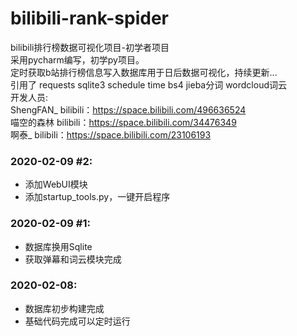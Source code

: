 # bilibili-rank-spider
bilibili排行榜数据可视化项目-初学者项目  
采用pycharm编写，初学py项目。  
定时获取b站排行榜信息写入数据库用于日后数据可视化，持续更新...  
引用了 requests sqlite3 schedule time bs4 jieba分词 wordcloud词云  
开发人员:  
ShengFAN_ bilibili：https://space.bilibili.com/496636524  
喵空的森林 bilibili：https://space.bilibili.com/34476349  
啊泰_ bilibili：https://space.bilibili.com/23106193  

### 2020-02-09 #2:
 - 添加WebUI模块
 - 添加startup_tools.py，一键开启程序


### 2020-02-09 #1:  
 - 数据库换用Sqlite  
 - 获取弹幕和词云模块完成  


### 2020-02-08:  
 - 数据库初步构建完成   
 - 基础代码完成可以定时运行  

